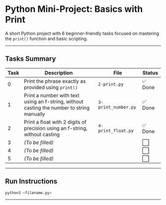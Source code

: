 # Python Mini-Project: Basics with Print

A short Python project with 6 beginner-friendly tasks focused on mastering the `print()` function and basic scripting.

---

## Tasks Summary

| Task | Description                                          | File         | Status |
| ---- | ---------------------------------------------------- | ------------ | ------ |
| 0    | Print the phrase exactly as provided using `print()` | `2-print.py` | ✅ Done |
| 1    | Print a number with text using an f-string, without casting the number to string manually |`3-print_number.py`| ✅ Done |
| 2    | Print a float with 2 digits of precision using an f-string, without casting|`4-print_float.py`|✅ Done|
| 3    | *(To be filled)*                                     |              | ⬜      |
| 4    | *(To be filled)*                                     |              | ⬜      |
| 5    | *(To be filled)*                                     |              | ⬜      |

---

## Run Instructions

```bash
python3 <filename.py>
```

---

